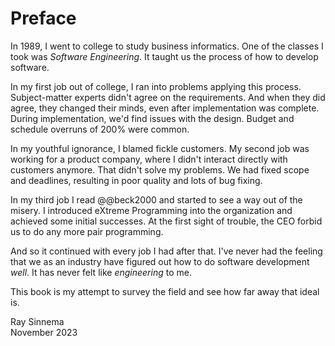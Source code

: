 # Preface

<!-- vale Google.FirstPerson = NO -->
<!-- vale Google.We = NO -->

In 1989, I went to college to study business informatics.
One of the classes I took was  _Software Engineering_.
It taught us the process of how to develop software.

In my first job out of college, I ran into problems applying this process.
Subject-matter experts didn't agree on the requirements.
And when they did agree, they changed their minds, even after implementation was complete.
During implementation, we'd find issues with the design.
Budget and schedule overruns of 200% were common.

In my youthful ignorance, I blamed fickle customers.
My second job was working for a product company, where I didn't interact directly with customers anymore.
That didn't solve my problems.
We had fixed scope and deadlines, resulting in poor quality and lots of bug fixing.

In my third job I read @@beck2000 and started to see a way out of the misery.
I introduced eXtreme Programming into the organization and achieved some initial successes.
At the first sight of trouble, the CEO forbid us to do any more pair programming.

And so it continued with every job I had after that.
I've never had the feeling that we as an industry have figured out how to do software development _well_.
It has never felt like _engineering_ to me.

This book is my attempt to survey the field and see how far away that ideal is.

Ray Sinnema<br>
November 2023

<!-- vale Google.We = YES -->
<!-- vale Google.FirstPerson = YES -->
